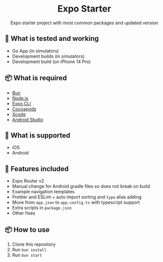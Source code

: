 <h1 align="center">Expo Starter</h1>
<p align="center">Expo starter project with most common packages and updated version</p>

## 🔧 What is tested and working

- Go App (in simulators)
- Development builds (in simulators)
- Development build (on iPhone 14 Pro)

## 📦 What is required

- [Bun](https://bun.sh/)
- [Node.js](https://nodejs.org/en/)
- [Expo CLI](https://docs.expo.io/versions/latest/workflow/expo-cli/)
- [Cocoapods](https://cocoapods.org/)
- [Xcode](https://developer.apple.com/xcode/)
- [Android Studio](https://developer.android.com/studio)

## 📱 What is supported

- iOS
- Android

## 🚀 Features included

- Expo Router v2
- Manual change for Android gradle files so does not break on build
- Example navigation templates
- Prettier and ESLint + auto import sorting and `type` alias adding
- Move from `app.json` to `app.config.ts` with typescript support
- Extra scripts in `package.json`
- Other fixes

## 📦 How to use

1. Clone this repository
2. Run `bun install`
3. Run `bun start`
